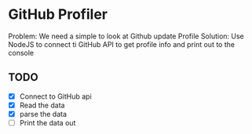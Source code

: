 # GitHub Profiler

Problem: We need a simple to look at Github update Profile
Solution: Use NodeJS to connect ti GitHub API to get profile info and print out to the console

## TODO
* [x] Connect to GitHub api
* [x] Read the data
* [x] parse the data
* [ ] Print the data out

